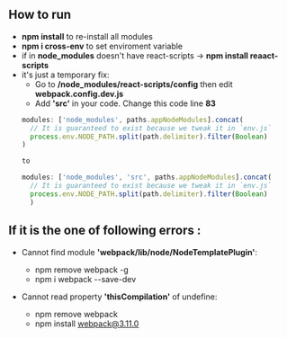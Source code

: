 ## How to run

- **npm install** to re-install all modules  
- **npm i cross-env** to set enviroment variable
- if in **node_modules** doesn't have react-scripts -> **npm install reaact-scripts**
- it's just a temporary fix:
    + Go to **/node_modules/react-scripts/config** then edit **webpack.config.dev.js**
    + Add **'src'** in your code. Change this code line **83**
    ``` javascript
    modules: ['node_modules', paths.appNodeModules].concat(
      // It is guaranteed to exist because we tweak it in `env.js`
      process.env.NODE_PATH.split(path.delimiter).filter(Boolean)
    )
    
    to
    
    modules: ['node_modules', 'src', paths.appNodeModules].concat(
      // It is guaranteed to exist because we tweak it in `env.js`
      process.env.NODE_PATH.split(path.delimiter).filter(Boolean)
      )

 ## If it is the one of following errors :
 
  - Cannot find module **'webpack/lib/node/NodeTemplatePlugin'**:
    + npm remove webpack -g
    + npm i webpack --save-dev
    
  - Cannot read property **'thisCompilation'** of undefine:
    + npm remove webpack
    + npm install webpack@3.11.0
    
